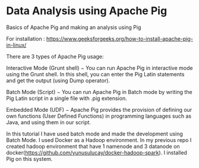 # Data Analysis using Apache Pig

Basics of Apache Pig and making an analysis using Pig 

For installation :
https://www.geeksforgeeks.org/how-to-install-apache-pig-in-linux/

There are 3 types of Apache Pig usage: 

Interactive Mode (Grunt shell) − You can run Apache Pig in interactive mode using the Grunt shell. In this shell, you can enter the Pig Latin statements and get the output (using Dump operator).

Batch Mode (Script) − You can run Apache Pig in Batch mode by writing the Pig Latin script in a single file with .pig extension.

Embedded Mode (UDF) − Apache Pig provides the provision of defining our own functions (User Defined Functions) in programming languages such as Java, and using them in our script.

In this tutorial I have used batch mode and made the development using Batch Mode. I used Docker as a Hadoop environment. In my previous repo I created hadoop environment that have 1 namenode and 3 datanode on docker(https://github.com/yunusulucay/docker-hadoop-spark). I installed Pig on this system. 


